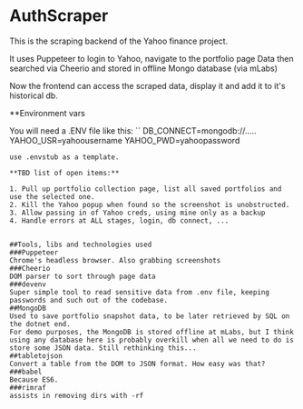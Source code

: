 # AuthScraper

This is the scraping backend of the Yahoo finance project.

It uses Puppeteer to login to Yahoo, navigate to the portfolio page
Data then searched via Cheerio and stored in offline Mongo database (via mLabs)

Now the frontend can access the scraped data, display it and add it to it's historical db.

\*\*Environment vars

You will need a .ENV file like this:
``
DB_CONNECT=mongodb://.....
YAHOO_USR=yahoousername
YAHOO_PWD=yahoopassword

```
use .envstub as a template.

**TBD list of open items:**

1. Pull up portfolio collection page, list all saved portfolios and use the selected one.
2. Kill the Yahoo popup when found so the screenshot is unobstructed.
3. Allow passing in of Yahoo creds, using mine only as a backup
4. Handle errors at ALL stages, login, db connect, ...


##Tools, libs and technologies used
###Puppeteer
Chrome's headless browser. Also grabbing screenshots
###Cheerio
DOM parser to sort through page data
###devenv
Super simple tool to read sensitive data from .env file, keeping passwords and such out of the codebase.
##MongoDB
Used to save portfolio snapshot data, to be later retrieved by SQL on the dotnet end.
For demo purposes, the MongoDB is stored offline at mLabs, but I think using any database here is probably overkill when all we need to do is store some JSON data. Still rethinking this...
##tabletojson
Convert a table from the DOM to JSON format. How easy was that?
###babel
Because ES6.
###rimraf
assists in removing dirs with -rf
```
